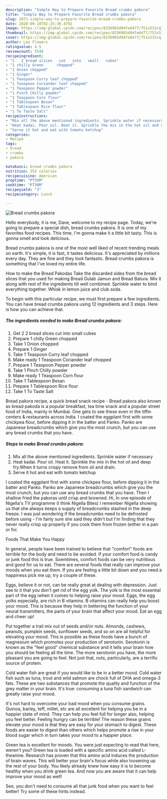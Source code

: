 ```yaml
---
description: "Simple Way to Prepare Favorite Bread crumbs pakora"
title: "Simple Way to Prepare Favorite Bread crumbs pakora"
slug: 2071-simple-way-to-prepare-favorite-bread-crumbs-pakora
date: 2020-09-10T02:25:30.479Z
image: https://img-global.cpcdn.com/recipes/8336965d94fe6477/751x532cq70/bread-crumbs-pakora-recipe-main-photo.jpg
thumbnail: https://img-global.cpcdn.com/recipes/8336965d94fe6477/751x532cq70/bread-crumbs-pakora-recipe-main-photo.jpg
cover: https://img-global.cpcdn.com/recipes/8336965d94fe6477/751x532cq70/bread-crumbs-pakora-recipe-main-photo.jpg
author: Leo Flowers
ratingvalue: 4.5
reviewcount: 5548
recipeingredient:
- "2   2 bread slices   cut   into   small   cubes"
- "1 chilly Green      chopped"
- "1 Onion chopped"
- "1 Ginger"
- "1 Teaspoon Curry leaf chopped"
- "1 Teaspoon Coriander leaf chopped"
- "1 Teaspoon Pepper powder"
- "1 Pinch Chilly powder"
- "1 Teaspoon Corn flour"
- "1 Tablespoon Besan"
- "1 Tablespoon Rice flour"
- "1 To Taste Salt"
recipeinstructions:
- "Mix all the above mentioned ingredients. Sprinkle water if necessary"
- "Heat kadai. Pour oil. Heat it. Sprinkle the mix in the hot oil and deep fry.When it turns crispy remove from oil and drain."
- "Serve it hot and eat with tomato ketchup"
categories:
- Recipe
tags:
- bread
- crumbs
- pakora

katakunci: bread crumbs pakora 
nutrition: 253 calories
recipecuisine: American
preptime: "PT35M"
cooktime: "PT38M"
recipeyield: "3"
recipecategory: Lunch

---
```



![Bread crumbs pakora](https://img-global.cpcdn.com/recipes/8336965d94fe6477/751x532cq70/bread-crumbs-pakora-recipe-main-photo.jpg)

Hello everybody, it is me, Dave, welcome to my recipe page. Today, we're going to prepare a special dish, bread crumbs pakora. It is one of my favorites food recipes. This time, I'm gonna make it a little bit tasty. This is gonna smell and look delicious.

Bread crumbs pakora is one of the most well liked of recent trending meals on earth. It's simple, it is fast, it tastes delicious. It's appreciated by millions every day. They are fine and they look fantastic. Bread crumbs pakora is something that I've loved my entire life.

How to make the Bread Pakodas Take the discarded sides from the bread slices that you used for making Bread Gulab Jamun and Bread Batura. Mix it along with rest of the ingredients till well combined. Sprinkle water to bind everything together. Whisk in lemon juice and club soda.


To begin with this particular recipe, we must first prepare a few ingredients. You can have bread crumbs pakora using 12 ingredients and 3 steps. Here is how you can achieve that.

<!--inarticleads1-->

##### The ingredients needed to make Bread crumbs pakora:

1. Get 2   2 bread slices   cut   into   small   cubes
1. Prepare 1 chilly Green      chopped
1. Take 1 Onion chopped
1. Prepare 1 Ginger
1. Take 1 Teaspoon Curry leaf chopped
1. Make ready 1 Teaspoon Coriander leaf chopped
1. Prepare 1 Teaspoon Pepper powder
1. Take 1 Pinch Chilly powder
1. Make ready 1 Teaspoon Corn flour
1. Take 1 Tablespoon Besan
1. Prepare 1 Tablespoon Rice flour
1. Take 1 To Taste Salt


Bread pakora recipe, a quick bread snack recipe - Bread pakora also known as bread pakoda is a popular breakfast, tea time snack and a popular street food of India, mainly in Mumbai. One gets to see these even in the tiffin centers &amp; restaurants across India. I coated the eggplant first with some chickpea flour, before dipping it in the batter and Panko. Panko are Japanese breadcrumbs which give you the most crunch, but you can use any bread crumbs that you have. 

<!--inarticleads2-->

##### Steps to make Bread crumbs pakora:

1. Mix all the above mentioned ingredients. Sprinkle water if necessary
1. Heat kadai. Pour oil. Heat it. Sprinkle the mix in the hot oil and deep fry.When it turns crispy remove from oil and drain.
1. Serve it hot and eat with tomato ketchup


I coated the eggplant first with some chickpea flour, before dipping it in the batter and Panko. Panko are Japanese breadcrumbs which give you the most crunch, but you can use any bread crumbs that you have. Then I shallow fried the pakoras until crisp and browned. Hi, In one episode of Nigella&#39;s TV programme (I think Nigella Bites) I remember Nigella showing us that she always keeps a supply of breadcrumbs stashed in the deep freeze. I was just wondering if the breadcrumbs need to be defrosted before using - I&#39;m fairly sure she said they didn&#39;t but I&#39;m finding that they never really crisp up properly if you cook them from frozen (either in a pan or for. 

Foods That Make You Happy


In general, people have been trained to believe that "comfort" foods are terrible for the body and need to be avoided. If your comfort food is candy or junk food this is true. Soemtimes, comfort foods can be very nutritious and good for us to eat. There are several foods that really can improve your moods when you eat them. If you are feeling a little bit down and you need a happiness pick me up, try a couple of these.

Eggs, believe it or not, can be really great at dealing with depression. Just see to it that you don't get rid of the egg yolk. The yolk is the most essential part of the egg iwhen it comes to helping raise your mood. Eggs, the egg yolks especially, are rich in B vitamins. B vitamins can really help you boost your mood. This is because they help in bettering the function of your neural transmitters, the parts of your brain that affect your mood. Eat an egg and cheer up!

Put together a trail mix out of seeds and/or nuts. Almonds, cashews, peanuts, pumpkin seeds, sunflower seeds, and so on are all helpful for elevating your mood. This is possible as these foods have a bunch of magnesium which promotes your production of serotonin. Serotonin is known as the "feel good" chemical substance and it tells your brain how you should be feeling all the time. The more serotonin you have, the more pleasant you are going to feel. Not just that, nuts, particularly, are a terrific source of protein.

Cold water fish are great if you would like to be in a better mood. Cold water fish such as tuna, trout and wild salmon are chock full of DHA and omega-3 fats. These are two substances that promote the quality and function of the grey matter in your brain. It's true: consuming a tuna fish sandwich can greatly raise your mood. 

It's not hard to overcome your bad mood when you consume grains. Quinoa, barley, teff, millet, etc are all excellent for helping you be in a happier state of mind. They can help you feel full for longer also, helping you feel better. Feeling hungry can be terrible! The reason these grains elevate your mood is that they are easy for your stomach to digest. These foods are easier to digest than others which helps promote a rise in your blood sugar which in turn takes your mood to a happier place.

Green tea is excellent for moods. You were just expecting to read that here, weren't you? Green tea is loaded with a specific amino acid called L-theanine. Research has proven that this amino acid induces the production of brain waves. This will better your brain's focus while also loosening up the rest of your body. You likely already knew how easy it is to become healthy when you drink green tea. And now you are aware that it can help improve your mood as well!

See, you don't need to consume all that junk food when you want to feel better! Try  some  of  these  hints  instead.

